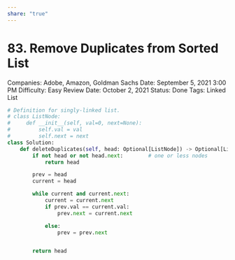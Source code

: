 ```yaml
---
share: "true"
---
```


# 83. Remove Duplicates from Sorted List

Companies: Adobe, Amazon, Goldman Sachs
Date: September 5, 2021 3:00 PM
Difficulty: Easy
Review Date: October 2, 2021
Status: Done
Tags: Linked List

```python
# Definition for singly-linked list.
# class ListNode:
#     def __init__(self, val=0, next=None):
#         self.val = val
#         self.next = next
class Solution:
    def deleteDuplicates(self, head: Optional[ListNode]) -> Optional[ListNode]:
        if not head or not head.next:        # one or less nodes
            return head

        prev = head
        current = head

        while current and current.next:
            current = current.next
            if prev.val == current.val:
                prev.next = current.next

            else:
                prev = prev.next


        return head
```
